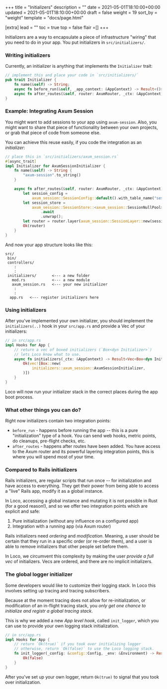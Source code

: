 +++
title = "Initializers"
description = ""
date = 2021-05-01T18:10:00+00:00
updated = 2021-05-01T18:10:00+00:00
draft = false
weight = 19
sort_by = "weight"
template = "docs/page.html"

[extra]
lead = ""
toc = true
top = false
flair =[]
+++

Initializers are a way to encapsulate a piece of infrastructure "wiring" that you need to do in your app. You put initializers in `src/initializers/`.

### Writing initializers

Currently, an initializer is anything that implements the `Initializer` trait:

```rust
// implement this and place your code in `src/initializers/`
pub trait Initializer {
    fn name(&self) -> String;
    async fn before_run(&self, _app_context: &AppContext) -> Result<()>; 
    async fn after_routes(&self, router: AxumRouter, _ctx: &AppContext) -> Result<AxumRouter>;
}
```

### Example: Integrating Axum Session

You might want to add sessions to your app using `axum-session`. Also, you might want to share that piece of functionality between your own projects, or grab that piece of code from someone else.

You can achieve this reuse easily, if you code the integration as an _initializer_:

```rust
// place this in `src/initializers/axum_session.rs`
#[async_trait]
impl Initializer for AxumSessionInitializer {
    fn name(&self) -> String {
        "axum-session".to_string()
    }

    async fn after_routes(&self, router: AxumRouter, _ctx: &AppContext) -> Result<AxumRouter> {
        let session_config =
            axum_session::SessionConfig::default().with_table_name("sessions_table");
        let session_store =
            axum_session::SessionStore::<axum_session::SessionNullPool>::new(None, session_config)
                .await
                .unwrap();
        let router = router.layer(axum_session::SessionLayer::new(session_store));
        Ok(router)
    }
}
```

And now your app structure looks like this:

```
src/
 bin/
 controllers/
    :
    :
 initializers/       <--- a new folder
   mod.rs            <--- a new module
   axum_session.rs   <--- your new initializer
    :
    :
  app.rs   <--- register initializers here
```


### Using initializers

After you've implemented your own initializer, you should implement the `initializers(..)` hook in your `src/app.rs` and provide a Vec of your initializers:


```rust
// in src/app.rs
impl Hooks for App {
    // return a vec of boxed initializers (`Box<dyn Initializer>`)
    // lets Loco know what to use.
    async fn initializers(_ctx: &AppContext) -> Result<Vec<Box<dyn Initializer>>> {
        Ok(vec![Box::new(
            initializers::axum_session::AxumSessionInitializer,
        )])
    }
}
```

Loco will now run your initializer stack in the correct places during the app boot process.

### What other things you can do?

Right now initializers contain two integration points:

* `before_run` - happens before running the app -- this is a pure "initialization" type of a hook. You can send web hooks, metric points, do cleanups, pre-flight checks, etc.
* `after_routes` - happens after routes have been added. You have access to the Axum router and its powerful layering integration points, this is where you will spend most of your time.

### Compared to Rails initializers

Rails initializers, are regular scripts that run once -- for initialization and have access to everything. They get their power from being able to access a "live" Rails app, modify it as a global instance. 

In Loco, accessing a global instance and mutating it is not possible in Rust (for a good reason!), and so we offer two integration points which are explicit and safe:

1. Pure initialization (without any influence on a configured app)
2. Integration with a running app (via Axum router)

Rails initializers need _ordering_ and _modification_. Meaning, a user should be certain that they run in a specific order (or re-order them), and a user is able to remove initializers that other people set before them.

In Loco, we circumvent this complexity by making the user _provide a full vec_ of initializers. Vecs are ordered, and there are no implicit initializers. 

### The global logger initializer

Some developers would like to customize their logging stack. In Loco this involves setting up tracing and tracing subscribers.

Because at the moment tracing does not allow for re-initialization, or modification of an in-flight tracing stack, you *only get one chance to initialize and registr a global tracing stack*.

This is why we added a new *App level hook*, called `init_logger`, which you can use to provide your own logging stack initialization.

```rust
// in src/app.rs
impl Hooks for App {
    // return `Ok(true)` if you took over initializing logger
    // otherwise, return `Ok(false)` to use the Loco logging stack.
    fn init_logger(_config: &config::Config, _env: &Environment) -> Result<bool> {
        Ok(false)
    }
}
```

After you've set up your own logger, return `Ok(true)` to signal that you took over initialization.
